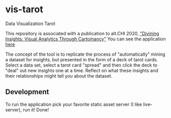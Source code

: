 # vis-tarot
Data Visualization Tarot

This repository is associated with a publication to alt.CHI 2020, ["Divining Insights: Visual Analytics
Through Cartomancy"](https://research.tableau.com/sites/default/files/altchi-tarot-cameraready.pdf)
You can see the application [here](https://vis-tarot.github.io/vis-tarot/)

The concept of the tool is to replicate the process of "automatically" mining a dataset for insights, but presented in the form of a deck of tarot cards. Select a data set, select a tarot card "spread" and then click the deck to "deal" out new insights one at a time. Reflect on what these insights and their relationships might tell you about the dataset.


## Development

To run the application pick your favorite static asset server (I like live-server), run it! Done!
